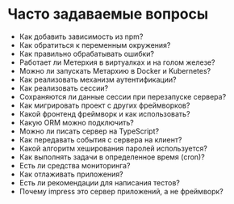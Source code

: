 # Часто задаваемые вопросы

- Как добавить зависимость из npm?
- Как обратиться к переменным окружения?
- Как правильно обрабатывать ошибки?
- Работает ли Метерхия в виртуалках и на голом железе?
- Можно ли запускать Метархию в Docker и Kubernetes?
- Как реализовать механизм аутентификации?
- Как реализовать сессии?
- Сохраняются ли данные сессии при перезапуске сервера?
- Как мигрировать проект с других фреймворков?
- Какой фронтенд фреймворк и как использовать?
- Какую ORM можно подключить?
- Можно ли писать сервер на TypeScript?
- Как передавать события с сервера на клиент?
- Какой алгоритм хеширования паролей используется?
- Как выполнять задачи в определенное время (cron)?
- Есть ли средства мониторинга?
- Как отлаживать приложения?
- Есть ли рекомендации для написания тестов?
- Почему impress это сервер приложений, а не фреймворк?
